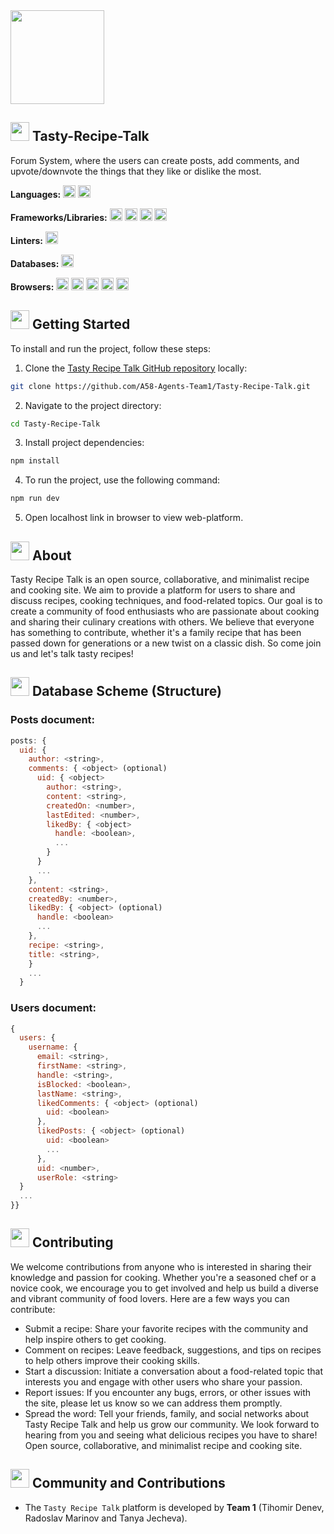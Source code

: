 <img src="https://firebasestorage.googleapis.com/v0/b/tasty-recipe-talk-e24f0.appspot.com/o/profileImages%2Fadmin?alt=media&token=8a9d206b-4aa3-42bd-99c5-455f841ea1d9" width="150" height="150">

## <img src="https://firebasestorage.googleapis.com/v0/b/dare2fit-f6eb4.appspot.com/o/assets%2FREADME-images%2Ffeatures.png?alt=media&token=e5fc5779-b3db-41c2-a576-947ca382ea5a&_gl=1*81oei1*_ga*MjExMzk5MTA5MC4xNjgzMjcwMjg1*_ga_CW55HF8NVT*MTY4NjU3Njg5Ni4xMDMuMS4xNjg2NTc3OTgzLjAuMC4w"  width="30" height="30"> Tasty-Recipe-Talk

Forum System, where the users can create posts, add comments, and upvote/downvote the things that they like or dislike the most.

**Languages:** <img src="https://upload.wikimedia.org/wikipedia/commons/6/6a/JavaScript-logo.png" height="20"> <img src="https://img.shields.io/badge/html5-%23E34F26.svg?style=for-the-badge&logo=html5&logoColor=white" height="20">

**Frameworks/Libraries:** <img src="https://img.shields.io/badge/react-%2320232a.svg?style=for-the-badge&logo=react&logoColor=%2361DAFB" height="20"> <img src="https://img.shields.io/badge/React_Router-CA4245?style=for-the-badge&logo=react-router&logoColor=white" height="20"> <img src="https://img.shields.io/badge/chakra-%234ED1C5.svg?style=for-the-badge&logo=chakraui&logoColor=white" height="20"> <img src="https://camo.githubusercontent.com/285fdadfaf59ede5da219ccf9f8278322e8f85cfa48f5ba33df53ce2f0c72098/68747470733a2f2f696d672e736869656c64732e696f2f62616467652f566974652d4237334246453f7374796c653d666f722d7468652d6261646765266c6f676f3d76697465266c6f676f436f6c6f723d464644363245" height='20'>

**Linters:** <img src="https://img.shields.io/badge/eslint-3A33D1?style=for-the-badge&logo=eslint&logoColor=white" height="20">

**Databases:** <img src="https://img.shields.io/badge/Firebase-039BE5?style=for-the-badge&logo=Firebase&logoColor=white" height="20">

**Browsers:** <img src="https://img.shields.io/badge/Google%20Chrome-4285F4?style=for-the-badge&logo=GoogleChrome&logoColor=white" height="20"> <img src="https://img.shields.io/badge/Safari-000000?style=for-the-badge&logo=Safari&logoColor=white" height="20"> <img src="https://img.shields.io/badge/Edge-0078D7?style=for-the-badge&logo=Microsoft-edge&logoColor=white" height="20"> <img src="https://img.shields.io/badge/Firefox-FF7139?style=for-the-badge&logo=Firefox-Browser&logoColor=white" height="20"> <img src="https://img.shields.io/badge/Opera-FF1B2D?style=for-the-badge&logo=Opera&logoColor=white" height="20">

## <img src="https://firebasestorage.googleapis.com/v0/b/dare2fit-f6eb4.appspot.com/o/assets%2FREADME-images%2Fstart.png?alt=media&token=ee8cc2b3-1a61-4519-9f96-59177216b4d6&_gl=1*t5p8co*_ga*MjExMzk5MTA5MC4xNjgzMjcwMjg1*_ga_CW55HF8NVT*MTY4NjU3Njg5Ni4xMDMuMS4xNjg2NTc4MDEzLjAuMC4w"  width="30" height="30"> Getting Started

To install and run the project, follow these steps:

1. Clone the [Tasty Recipe Talk GitHub repository](https://github.com/A58-Agents-Team1/Tasty-Recipe-Talk) locally:

```bash
git clone https://github.com/A58-Agents-Team1/Tasty-Recipe-Talk.git
```

2. Navigate to the project directory:

```bash
cd Tasty-Recipe-Talk
```

3. Install project dependencies:

```bash
npm install
```

4. To run the project, use the following command:

```bash
npm run dev
```

5. Open localhost link in browser to view web-platform.

## <img src="https://firebasestorage.googleapis.com/v0/b/dare2fit-f6eb4.appspot.com/o/assets%2FREADME-images%2Fresources.png?alt=media&token=9fe5f5ee-5413-4af3-a50b-c7f01650d1fe&_gl=1*4u0xo2*_ga*MjExMzk5MTA5MC4xNjgzMjcwMjg1*_ga_CW55HF8NVT*MTY4NjU3Njg5Ni4xMDMuMS4xNjg2NTc3OTk4LjAuMC4w"  width="30" height="30"> About

Tasty Recipe Talk is an open source, collaborative, and minimalist recipe and cooking site. We aim to provide a platform for users to share and discuss recipes, cooking techniques, and food-related topics. Our goal is to create a community of food enthusiasts who are passionate about cooking and sharing their culinary creations with others. We believe that everyone has something to contribute, whether it's a family recipe that has been passed down for generations or a new twist on a classic dish. So come join us and let's talk tasty recipes!

## <img src="https://firebasestorage.googleapis.com/v0/b/dare2fit-f6eb4.appspot.com/o/assets%2FREADME-images%2Fdatabase.png?alt=media&token=958f4c41-6532-4e07-a31d-e437ebe00527&_gl=1*o97b6d*_ga*MjExMzk5MTA5MC4xNjgzMjcwMjg1*_ga_CW55HF8NVT*MTY4NjU3Njg5Ni4xMDMuMS4xNjg2NTc3OTQ0LjAuMC4w"  width="30" height="30"> Database Scheme (Structure)

### Posts document:

```js
posts: {
  uid: {
    author: <string>,
    comments: { <object> (optional)
      uid: { <object>
        author: <string>,
        content: <string>,
        createdOn: <number>,
        lastEdited: <number>,
        likedBy: { <object>
          handle: <boolean>,
          ...
        }
      }
      ...
    },
    content: <string>,
    createdBy: <number>,
    likedBy: { <object> (optional)
      handle: <boolean>
      ...
    },
    recipe: <string>,
    title: <string>,
    }
    ...
  }

```

### Users document:

```js
{
  users: {
    username: {
      email: <string>,
      firstName: <string>,
      handle: <string>,
      isBlocked: <boolean>,
      lastName: <string>,
      likedComments: { <object> (optional)
        uid: <boolean>
      },
      likedPosts: { <object> (optional)
        uid: <boolean>
        ...
      },
      uid: <number>,
      userRole: <string>
  }
  ...
}}
```

## <img src="https://firebasestorage.googleapis.com/v0/b/dare2fit-f6eb4.appspot.com/o/assets%2FREADME-images%2Ffaq.png?alt=media&token=12b5c59f-8faf-4cba-98f4-b6cd9329b78b&_gl=1*9f9cxq*_ga*MjExMzk5MTA5MC4xNjgzMjcwMjg1*_ga_CW55HF8NVT*MTY4NjU3Njg5Ni4xMDMuMS4xNjg2NTc3OTYxLjAuMC4w"  width="30" height="30"> Contributing

We welcome contributions from anyone who is interested in sharing their knowledge and passion for cooking. Whether you're a seasoned chef or a novice cook, we encourage you to get involved and help us build a diverse and vibrant community of food lovers. Here are a few ways you can contribute:

- Submit a recipe: Share your favorite recipes with the community and help inspire others to get cooking.
- Comment on recipes: Leave feedback, suggestions, and tips on recipes to help others improve their cooking skills.
- Start a discussion: Initiate a conversation about a food-related topic that interests you and engage with other users who share your passion.
- Report issues: If you encounter any bugs, errors, or other issues with the site, please let us know so we can address them promptly.
- Spread the word: Tell your friends, family, and social networks about Tasty Recipe Talk and help us grow our community.
  We look forward to hearing from you and seeing what delicious recipes you have to share!
  Open source, collaborative, and minimalist recipe and cooking site.

## <img src="https://firebasestorage.googleapis.com/v0/b/dare2fit-f6eb4.appspot.com/o/assets%2FREADME-images%2Fcommunity.png?alt=media&token=893ecd6f-908b-4c1e-9223-25d82f1bb8b1&_gl=1*watnuy*_ga*MjExMzk5MTA5MC4xNjgzMjcwMjg1*_ga_CW55HF8NVT*MTY4NjU3Njg5Ni4xMDMuMS4xNjg2NTc3OTI1LjAuMC4w"  width="30" height="30"> Community and Contributions

- The `Tasty Recipe Talk` platform is developed by **Team 1** (Tihomir Denev, Radoslav Marinov and Tanya Jecheva).
